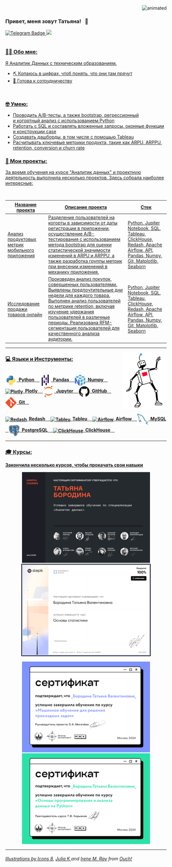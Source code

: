 <!-- <div align="center">
  <img src="https://miro.medium.com/v2/resize:fit:1100/format:webp/0*tD5kEC2JYcKHH0zO.gif"  alt="animated" />
</div>-->

<img src="https://github.com/t-borodina/t-borodina/blob/main/3d-isometric-financial-statistics-and-currency-analytics.gif"  alt="animated" align="right" height="350"/>
&nbsp;&nbsp;

  ### Привет, меня зовут Татьяна! &nbsp; :wave:
  
<div id="badges" >
  <a href="https://t.me/tanizm">
  <img src="https://img.shields.io/badge/Telegram-blue?logo=telegram&logoColor=white?logo=telegram&style=flat" alt="Telegram Badge"height="40"/>
  <a href="https://wa.me/79169805436">
  <img src="https://img.shields.io/badge/WhatsApp-teal?logo=whatsapp&logoColor=white?logo=whatsapp&style=flat"height="40"/>
</div>
<br />
    
### :man_technologist: Обо мне:
Я Аналитик Данных  с техническим образованием.

- :pick: Копаюсь в цифрах, чтоб понять, что они там прячут
- :handshake: Готова к сотрудничеству

<!-- <img src="https://github.com/t-borodina/t-borodina/blob/main/isometric-data-dashboard-with-infographics-and-statistics.gif" align="left"  height="360" />
<p>
 </div> -->

<br />

### :nerd_face: Умею:

- Проводить A/B-тесты, а также bootstrap, регрессионный и когортный анализ с использованием Python
- Работать с SQL и составлять вложенные запросы, оконные функции и конструкции case
- Создавать дашборды, в том числе с помощью Tableau
- Расчитывать ключевые метрики продукта, такие как ARPU, ARPPU, retention, conversion и churn rate

### :book: Мои проекты:
За время обучения на курсе "Аналитик данных" и проектную деятельность выполнила несколько проектов. Здесь собрала наиболее интересные:
</p>

<div align="center">
<br />
  
|Название проекта| Описание проекта| Стек|
|----------------|-----------------|-----|
|[Анализ продуктовых метрик мобильного приложения](https://github.com/t-borodina/t-borodina/blob/main/Mobile_app_analytics.ipynb)|Разделение пользователей на когорты в зависимости от даты регистрации в приложении, осуществление А/B-тестирования с использованием метода bootstrap для оценки статистической значимости изменений в ARPU и ARPPU, а также разработка группы метрик при внесении изменений в механику приложения.|Python, Jupiter Notebook, SQL, Tableau, ClickHouse, Redash, Apache Airflow, API, Pandas, Numpy, Git, Matplotlib, Seaborn|
|[Исследование продажи товаров онлайн](https://github.com/t-borodina/t-borodina/blob/main/e-commerce.ipynb)|Произведен анализ покупок, совершенных пользователями. Выявлены предпочтительные дни недели для каждого товара. Выполнен анализ пользователей по метрике retention, включая изучение удержания пользователей в различные периоды. Реализована RFM-сегментация пользователей для качественного анализа аудитории.|Python, Jupiter Notebook, SQL, Tableau, ClickHouse, Redash, Apache Airflow, API, Pandas, Numpy, Git, Matplotlib, Seaborn|
</div>

---

<img src="https://github.com/t-borodina/t-borodina/blob/main/transistor-robot.gif"  alt="animated" align="right" width="140"/>

### :computer: Языки и Инструменты:
<br />
<div><strong>
<img src="https://github.com/devicons/devicon/blob/master/icons/python/python-original.svg" title="Python" alt="Python" width="35" height="35" valign="middle"/>&nbsp;
<span>Python</span> &nbsp;&nbsp;&nbsp;
<img src="https://github.com/devicons/devicon/blob/master/icons/pandas/pandas-original.svg" title="Pandas" alt="Pandas" width="35" height="35" valign="middle"/>&nbsp;
<span>Pandas</span> &nbsp;&nbsp;&nbsp;
<img src="https://github.com/devicons/devicon/blob/master/icons/numpy/numpy-original.svg" title="Numpy" alt="Numpy" width="35" height="35" valign="middle"/>&nbsp;
<span>Numpy</span> &nbsp;&nbsp;&nbsp;
<img src="https://icon.icepanel.io/Technology/svg/Ploty.svg" title="Plotly" alt="Plotly" width="35" height="35" valign="middle"/>&nbsp;
<span>Plotly</span> &nbsp;&nbsp;&nbsp;
<img src="https://github.com/devicons/devicon/blob/master/icons/jupyter/jupyter-original.svg" title="Jupyter" alt="Jupyter" width="35" height="35" valign="middle"/>&nbsp;
<span>Jupyter</span> &nbsp;&nbsp;&nbsp;
<img src="https://github.com/devicons/devicon/blob/master/icons/github/github-original.svg" title="GitHub" alt="GitHub" width="35" height="35" valign="middle"/>&nbsp;
<span>GitHub</span> &nbsp;&nbsp;&nbsp;
<img src="https://github.com/devicons/devicon/blob/master/icons/git/git-original.svg" title="Git" alt="Git" width="35" height="35" valign="middle"/>&nbsp;
<span>Git</span> &nbsp;&nbsp;&nbsp;
</div><strong/>
<br />
<div>
<img src="https://www.vectorlogo.zone/logos/redashio/redashio-icon.svg" title="Redash" alt="Redash" width="35" height="35" valign="middle"/>&nbsp;
<span>Redash</span> &nbsp;&nbsp;&nbsp;
<img src="https://img.icons8.com/color/144/tableau-software.png" title="Tableu" alt="Tableu" width="35" height="35" valign="middle"/>&nbsp;
<span>Tableu</span> &nbsp;&nbsp;&nbsp;
<img src="https://icon.icepanel.io/Technology/svg/Apache-Airflow.svg" title="Airflow" alt="Airflow" width="35" height="35" valign="middle"/>&nbsp;
<span>Airflow</span> &nbsp;&nbsp;&nbsp;
<img src="https://github.com/devicons/devicon/blob/master/icons/mysql/mysql-original.svg" title="MySQL" alt="MySQL" width="35" height="35" valign="middle"/>&nbsp;
<span>MySQL</span> &nbsp;&nbsp;
<img src="https://github.com/devicons/devicon/blob/master/icons/postgresql/postgresql-original.svg" title="PostgreSQL" alt="PostgreSQL" width="35" height="35" valign="middle"/>&nbsp;
<span>PostgreSQL</span> &nbsp;&nbsp;&nbsp;
<img src="https://www.cdnlogo.com/logos/c/57/clickhouse.svg" title="ClickHouse" alt="ClickHouse" width="35" height="35" valign="middle"/>&nbsp;
<span>ClickHouse</span> &nbsp;&nbsp;&nbsp;

---

### :mortar_board: Курсы:

Закончила несколько курсов, чтобы прокачать свои навыки

<p align="center">
  <img src="https://github.com/t-borodina/t-borodina/blob/main/karpov.courses.png" width="400"/>
  <img src="https://github.com/t-borodina/t-borodina/blob/main/statistics_stepik.png" width="400" style="border: 2px solid black;"/>
</p>
<p align="center">
  <img src="https://github.com/t-borodina/t-borodina/blob/main/ml_msu.png" width="400"/>
  <img src="https://github.com/t-borodina/t-borodina/blob/main/python_msu.png" width="400"/>
</p>

---

###### Illustrations by <a href="https://icons8.com/illustrations/author/zD2oqC8lLBBA">Icons 8<a>, </a>  <a href="https://icons8.com/illustrations/author/mNCLibjicqSz">Julia K <a> and </a> </a><a href="https://icons8.com/illustrations/author/kP9rc8JiBCcz">Irene M. Ray</a> from <a href="https://icons8.com/illustrations">Ouch!</a>
